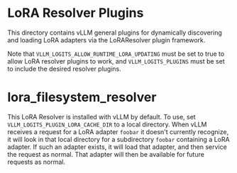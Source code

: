 # LoRA Resolver Plugins

This directory contains vLLM general plugins for dynamically discovering and loading LoRA adapters
via the LoRAResolver plugin framework.

Note that `VLLM_LOGITS_ALLOW_RUNTIME_LORA_UPDATING` must be set to true to allow LoRA resolver plugins
to work, and `VLLM_LOGITS_PLUGINS` must be set to include the desired resolver plugins.

# lora_filesystem_resolver
This LoRA Resolver is installed with vLLM by default.
To use, set `VLLM_LOGITS_PLUGIN_LORA_CACHE_DIR` to a local directory. When vLLM receives a request
for a LoRA adapter `foobar` it doesn't currently recognize, it will look in that local directory
for a subdirectory `foobar` containing a LoRA adapter. If such an adapter exists, it will
load that adapter, and then service the request as normal. That adapter will then be available
for future requests as normal.
